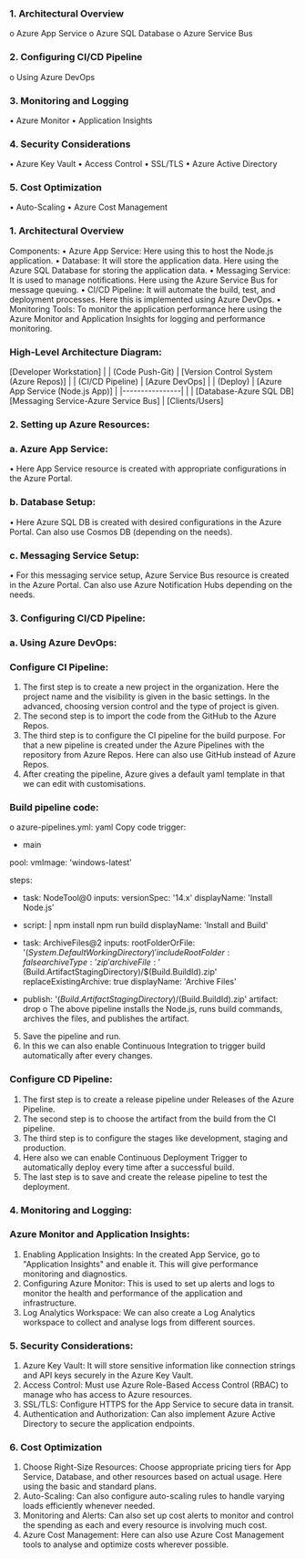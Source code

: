 ### 1.	Architectural Overview
o	Azure App Service
o	Azure SQL Database
o	Azure Service Bus
### 2.	Configuring CI/CD Pipeline
o	Using Azure DevOps
### 3.	Monitoring and Logging
•	Azure Monitor
•	Application Insights
### 4.	Security Considerations
•	Azure Key Vault
•	Access Control
•	SSL/TLS
•	Azure Active Directory
### 5.	Cost Optimization
•	Auto-Scaling
•	Azure Cost Management
### 1. Architectural Overview
Components:
•	Azure App Service: Here using this to host the Node.js application.
•	Database: It will store the application data. Here using the Azure SQL Database for storing the application data.
•	Messaging Service: It is used to manage notifications. Here using the Azure Service Bus for message queuing. 
•	CI/CD Pipeline: It will automate the build, test, and deployment processes. Here this is implemented using Azure DevOps.
•	Monitoring Tools: To monitor the application performance here using the Azure Monitor and Application Insights for logging and performance monitoring.
### High-Level Architecture Diagram:
 [Developer Workstation] 
        |
        | (Code Push-Git)
        |
[Version Control System (Azure Repos)]
        |
        | (CI/CD Pipeline)
        |
[Azure DevOps]
        |
        | (Deploy)
        |
[Azure App Service (Node.js App)]
        |
        |----------------|
        |                |
[Database-Azure SQL DB]        [Messaging Service-Azure Service Bus]
        |
[Clients/Users]
### 2. Setting up Azure Resources:
### a. Azure App Service:
•	Here App Service resource is created with appropriate configurations in the Azure Portal.
### b. Database Setup:
•	Here Azure SQL DB is created with desired configurations in the Azure Portal. Can also use Cosmos DB (depending on the needs).
### c. Messaging Service Setup:
•	For this messaging service setup, Azure Service Bus resource is created in the Azure Portal. Can also use Azure Notification Hubs depending on the needs.
### 3. Configuring CI/CD Pipeline:
### a. Using Azure DevOps:
### Configure CI Pipeline:
1.	The first step is to create a new project in the organization. Here the project name and the visibility is given in the basic settings. In the advanced, choosing version control and the type of project is given.
2.	The second step is to import the code from the GitHub to the Azure Repos.
3.	The third step is to configure the CI pipeline for the build purpose. For that a new pipeline is created under the Azure Pipelines with the repository from Azure Repos. Here can also use GitHub instead of Azure Repos.
4.	After creating the pipeline, Azure gives a default yaml template in that we can edit with customisations.
### Build pipeline code:
o	azure-pipelines.yml:
yaml
Copy code
trigger:
  - main

pool:
  vmImage: 'windows-latest'

steps:
  - task: NodeTool@0
    inputs:
      versionSpec: '14.x'
    displayName: 'Install Node.js'

  - script: |
      npm install
      npm run build
    displayName: 'Install and Build'

  - task: ArchiveFiles@2
    inputs:
      rootFolderOrFile: '$(System.DefaultWorkingDirectory)'
      includeRootFolder: false
      archiveType: 'zip'
      archiveFile: '$(Build.ArtifactStagingDirectory)/$(Build.BuildId).zip'
      replaceExistingArchive: true
    displayName: 'Archive Files'

  - publish: '$(Build.ArtifactStagingDirectory)/$(Build.BuildId).zip'
    artifact: drop
o	The above pipeline installs the Node.js, runs build commands, archives the files, and publishes the artifact.
5.	Save the pipeline and run.
6.	In this we can also enable Continuous Integration to trigger build automatically after every changes.
### Configure CD Pipeline:
1.	The first step is to create a release pipeline under Releases of the Azure Pipeline.
2.	The second step is to choose the artifact from the build from the CI pipeline.
3.	The third step is to configure the stages like development, staging and production. 
4.	Here also we can enable Continuous Deployment Trigger to automatically deploy every time after a successful build. 
5.	The last step is to save and create the release pipeline to test the deployment.
### 4. Monitoring and Logging:
### Azure Monitor and Application Insights:
1.	Enabling Application Insights: In the created App Service, go to "Application Insights" and enable it. This will give performance monitoring and diagnostics.
2.	Configuring Azure Monitor: This is used to set up alerts and logs to monitor the health and performance of the application and infrastructure.
3.	Log Analytics Workspace: We can also create a Log Analytics workspace to collect and analyse logs from different sources.
### 5. Security Considerations:
1.	Azure Key Vault: It will store sensitive information like connection strings and API keys securely in the Azure Key Vault.
2.	Access Control: Must use Azure Role-Based Access Control (RBAC) to manage who has access to Azure resources.
3.	SSL/TLS: Configure HTTPS for the App Service to secure data in transit.
4.	Authentication and Authorization: Can also implement Azure Active Directory to secure the application endpoints.
### 6. Cost Optimization
1.	Choose Right-Size Resources: Choose appropriate pricing tiers for App Service, Database, and other resources based on actual usage. Here using the basic and standard plans. 
2.	Auto-Scaling: Can also configure auto-scaling rules to handle varying loads efficiently whenever needed.
3.	Monitoring and Alerts: Can also set up cost alerts to monitor and control the spending as each and every resource is involving much cost.
4.	Azure Cost Management: Here can also use Azure Cost Management tools to analyse and optimize costs wherever possible. 
